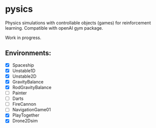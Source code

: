 # pysics
Physics simulations with controllable objects (games) for reinforcement learning. Compatible with openAI gym package.


Work in progress.

## Environments:
- [x] Spaceship
- [x] Unstable1D
- [x] Unstable2D
- [x] GravityBalance
- [x] RodGravityBalance
- [ ] Painter
- [ ] Darts
- [ ] FireCannon
- [ ] NavigationGame01
- [x] PlayTogether
- [x] Drone2Dsim
